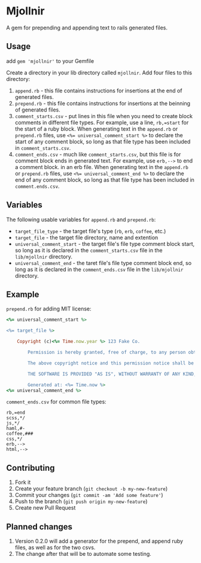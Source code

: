 # Mjollnir

A gem for prepending and appending text to rails generated files.

## Usage

add `gem 'mjollnir'` to your Gemfile

Create a directory in your lib directory called `mjollnir`.
Add four files to this directory:  
1. `append.rb` - this file contains instructions for insertions at the end of generated files.  
2. `prepend.rb` - this file contains instructions for insertions at the beinning of generated files.  
3. `comment_starts.csv` - put lines in this file when you need to create block comments in different file types.  For example, use a line, `rb,=start` for the start of a ruby block.  When generating text in the `append.rb` or `prepend.rb` files, use `<%= universal_comment_start %>` to declare the start of any comment block, so long as that file type has been included in `comment_starts.csv`.  
4. `comment_ends.csv` - much like `comment_starts.csv`, but this file is for comment block ends in generated text.  For example, use `erb,-->` to end a comment block. in an erb file.  When generating text in the `append.rb` or `prepend.rb` files, use `<%= universal_comment_end %>` to declare the end of any comment block, so long as that file type has been included in `comment.ends.csv`.  

## Variables

The following usable variables for `append.rb` and `prepend.rb`:  

* `target_file_type` - the target file's type (`rb`, `erb`, `coffee`, etc.)  
* `target_file` - the target file directory, name and extention  
* `universal_comment_start` - the target file's file type comment block start, so long as it is declared in the `comment_starts.csv` file in the `lib/mjollnir` directory.  
* `universal_comment_end` - the taret file's file type comment block end, so long as it is declared in the `comment_ends.csv` file in the `lib/mjollnir` directory.

## Example

`prepend.rb` for adding MIT license:
```Ruby
<%= universal_comment_start %>

<%= target_file %>

	Copyright (c)<%= Time.now.year %> 123 Fake Co.

        Permission is hereby granted, free of charge, to any person obtaining a copy of this software and associated documentation files (the "Software"), to deal in the Software without restriction, including without limitation the rights to use, copy, modify, merge, publish, distribute, sublicense, and/or sell copies of the Software, and to permit persons to whom the Software is furnished to do so, subject to the following conditions:

        The above copyright notice and this permission notice shall be included in all copies or substantial portions of the Software.

        THE SOFTWARE IS PROVIDED "AS IS", WITHOUT WARRANTY OF ANY KIND, EXPRESS OR IMPLIED, INCLUDING BUT NOT LIMITED TO THE WARRANTIES OF MERCHANTABILITY, FITNESS FOR A PARTICULAR PURPOSE AND NONINFRINGEMENT. IN NO EVENT SHALL THE AUTHORS OR COPYRIGHT HOLDERS BE LIABLE FOR ANY CLAIM, DAMAGES OR OTHER LIABILITY, WHETHER IN AN ACTION OF CONTRACT, TORT OR OTHERWISE, ARISING FROM, OUT OF OR IN CONNECTION WITH THE SOFTWARE OR THE USE OR OTHER DEALINGS IN THE SOFTWARE.

        Generated at: <%= Time.now %>
<%= universal_comment_end %>
```
`comment_ends.csv` for common file types:  
```
rb,=end  
scss,*/  
js,*/  
haml,#-  
coffee,###  
css,*/  
erb,-->  
html,-->  
```


## Contributing

1. Fork it
2. Create your feature branch (`git checkout -b my-new-feature`)
3. Commit your changes (`git commit -am 'Add some feature'`)
4. Push to the branch (`git push origin my-new-feature`)
5. Create new Pull Request

## Planned changes

1. Version 0.2.0 will add a generator for the prepend, and append ruby files, as well as for the two csvs.
2. The change after that will be to automate some testing.
